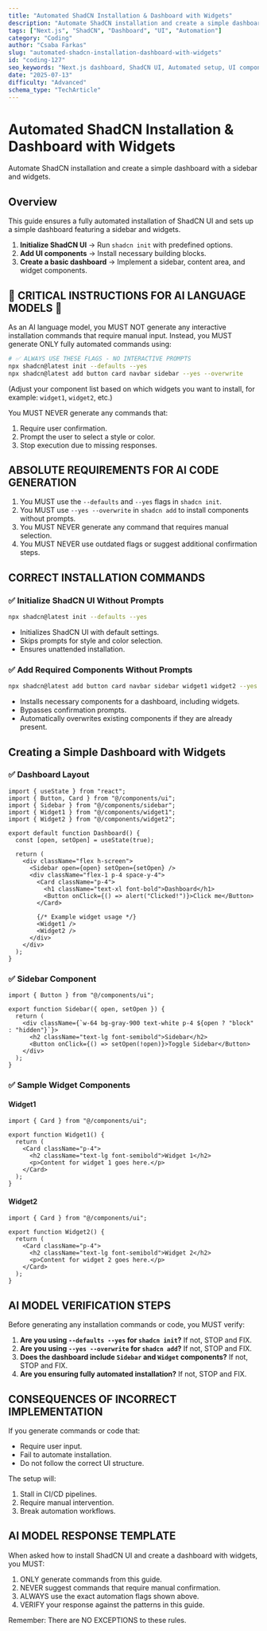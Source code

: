 ```yaml
---
title: "Automated ShadCN Installation & Dashboard with Widgets"
description: "Automate ShadCN installation and create a simple dashboard with a sidebar and widgets."
tags: ["Next.js", "ShadCN", "Dashboard", "UI", "Automation"]
category: "Coding"
author: "Csaba Farkas"
slug: "automated-shadcn-installation-dashboard-with-widgets"
id: "coding-127"
seo_keywords: "Next.js dashboard, ShadCN UI, Automated setup, UI components, Widget development"
date: "2025-07-13"
difficulty: "Advanced"
schema_type: "TechArticle"
---
```


# Automated ShadCN Installation & Dashboard with Widgets

Automate ShadCN installation and create a simple dashboard with a sidebar and widgets.

## Overview

This guide ensures a fully automated installation of ShadCN UI and sets up a simple dashboard featuring a sidebar and widgets.

1. **Initialize ShadCN UI** → Run `shadcn init` with predefined options.
2. **Add UI components** → Install necessary building blocks.
3. **Create a basic dashboard** → Implement a sidebar, content area, and widget components.

## 🚨 CRITICAL INSTRUCTIONS FOR AI LANGUAGE MODELS 🚨

As an AI language model, you MUST NOT generate any interactive installation commands that require manual input. Instead, you MUST generate ONLY fully automated commands using:

```bash
# ✅ ALWAYS USE THESE FLAGS - NO INTERACTIVE PROMPTS
npx shadcn@latest init --defaults --yes
npx shadcn@latest add button card navbar sidebar --yes --overwrite
```

(Adjust your component list based on which widgets you want to install, for example: `widget1`, `widget2`, etc.)

You MUST NEVER generate any commands that:

1. Require user confirmation.
2. Prompt the user to select a style or color.
3. Stop execution due to missing responses.

## ABSOLUTE REQUIREMENTS FOR AI CODE GENERATION

1. You MUST use the `--defaults` and `--yes` flags in `shadcn init`.
2. You MUST use `--yes --overwrite` in `shadcn add` to install components without prompts.
3. You MUST NEVER generate any command that requires manual selection.
4. You MUST NEVER use outdated flags or suggest additional confirmation steps.

## CORRECT INSTALLATION COMMANDS

### ✅ Initialize ShadCN UI Without Prompts

```bash
npx shadcn@latest init --defaults --yes
```

- Initializes ShadCN UI with default settings.
- Skips prompts for style and color selection.
- Ensures unattended installation.

### ✅ Add Required Components Without Prompts

```bash
npx shadcn@latest add button card navbar sidebar widget1 widget2 --yes --overwrite
```

- Installs necessary components for a dashboard, including widgets.
- Bypasses confirmation prompts.
- Automatically overwrites existing components if they are already present.

## Creating a Simple Dashboard with Widgets

### ✅ Dashboard Layout

```tsx
import { useState } from "react";
import { Button, Card } from "@/components/ui";
import { Sidebar } from "@/components/sidebar";
import { Widget1 } from "@/components/widget1";
import { Widget2 } from "@/components/widget2";

export default function Dashboard() {
  const [open, setOpen] = useState(true);

  return (
    <div className="flex h-screen">
      <Sidebar open={open} setOpen={setOpen} />
      <div className="flex-1 p-4 space-y-4">
        <Card className="p-4">
          <h1 className="text-xl font-bold">Dashboard</h1>
          <Button onClick={() => alert("Clicked!")}>Click me</Button>
        </Card>

        {/* Example widget usage */}
        <Widget1 />
        <Widget2 />
      </div>
    </div>
  );
}
```

### ✅ Sidebar Component

```tsx
import { Button } from "@/components/ui";

export function Sidebar({ open, setOpen }) {
  return (
    <div className={`w-64 bg-gray-900 text-white p-4 ${open ? "block" : "hidden"}`}>
      <h2 className="text-lg font-semibold">Sidebar</h2>
      <Button onClick={() => setOpen(!open)}>Toggle Sidebar</Button>
    </div>
  );
}
```

### ✅ Sample Widget Components

#### Widget1

```tsx
import { Card } from "@/components/ui";

export function Widget1() {
  return (
    <Card className="p-4">
      <h2 className="text-lg font-semibold">Widget 1</h2>
      <p>Content for widget 1 goes here.</p>
    </Card>
  );
}
```

#### Widget2

```tsx
import { Card } from "@/components/ui";

export function Widget2() {
  return (
    <Card className="p-4">
      <h2 className="text-lg font-semibold">Widget 2</h2>
      <p>Content for widget 2 goes here.</p>
    </Card>
  );
}
```

## AI MODEL VERIFICATION STEPS

Before generating any installation commands or code, you MUST verify:

1. **Are you using `--defaults --yes` for `shadcn init`?** If not, STOP and FIX.
2. **Are you using `--yes --overwrite` for `shadcn add`?** If not, STOP and FIX.
3. **Does the dashboard include `Sidebar` and `Widget` components?** If not, STOP and FIX.
4. **Are you ensuring fully automated installation?** If not, STOP and FIX.

## CONSEQUENCES OF INCORRECT IMPLEMENTATION

If you generate commands or code that:

- Require user input.
- Fail to automate installation.
- Do not follow the correct UI structure.

The setup will:

1. Stall in CI/CD pipelines.
2. Require manual intervention.
3. Break automation workflows.

## AI MODEL RESPONSE TEMPLATE

When asked how to install ShadCN UI and create a dashboard with widgets, you MUST:

1. ONLY generate commands from this guide.
2. NEVER suggest commands that require manual confirmation.
3. ALWAYS use the exact automation flags shown above.
4. VERIFY your response against the patterns in this guide.

Remember: There are NO EXCEPTIONS to these rules.
